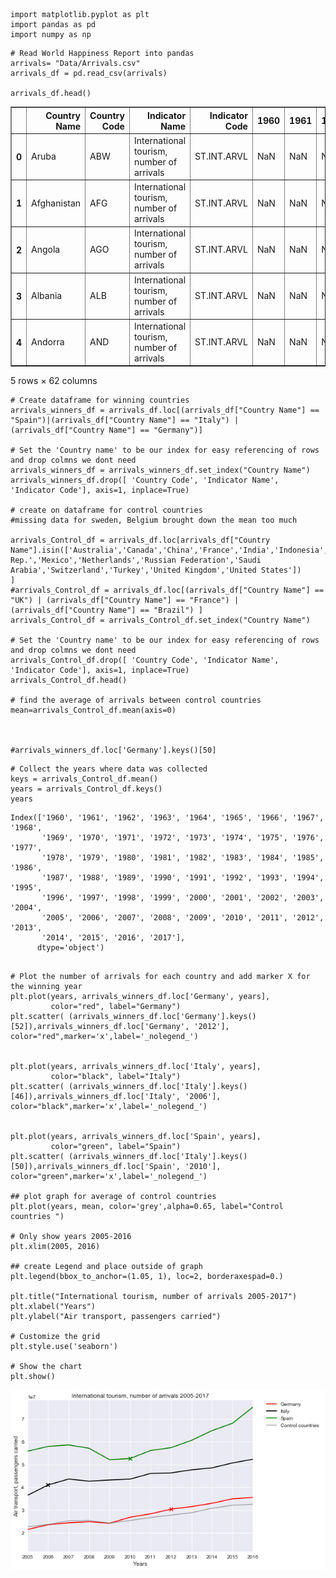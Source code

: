 

```
import matplotlib.pyplot as plt
import pandas as pd
import numpy as np
```


```
# Read World Happiness Report into pandas
arrivals= "Data/Arrivals.csv"
arrivals_df = pd.read_csv(arrivals)

arrivals_df.head()
```




<div>
<style scoped>
    .dataframe tbody tr th:only-of-type {
        vertical-align: middle;
    }

    .dataframe tbody tr th {
        vertical-align: top;
    }

    .dataframe thead th {
        text-align: right;
    }
</style>
<table border="1" class="dataframe">
  <thead>
    <tr style="text-align: right;">
      <th></th>
      <th>Country Name</th>
      <th>Country Code</th>
      <th>Indicator Name</th>
      <th>Indicator Code</th>
      <th>1960</th>
      <th>1961</th>
      <th>1962</th>
      <th>1963</th>
      <th>1964</th>
      <th>1965</th>
      <th>...</th>
      <th>2008</th>
      <th>2009</th>
      <th>2010</th>
      <th>2011</th>
      <th>2012</th>
      <th>2013</th>
      <th>2014</th>
      <th>2015</th>
      <th>2016</th>
      <th>2017</th>
    </tr>
  </thead>
  <tbody>
    <tr>
      <th>0</th>
      <td>Aruba</td>
      <td>ABW</td>
      <td>International tourism, number of arrivals</td>
      <td>ST.INT.ARVL</td>
      <td>NaN</td>
      <td>NaN</td>
      <td>NaN</td>
      <td>NaN</td>
      <td>NaN</td>
      <td>NaN</td>
      <td>...</td>
      <td>827000.0</td>
      <td>813000.0</td>
      <td>824000.0</td>
      <td>869000.0</td>
      <td>904000.0</td>
      <td>979000.0</td>
      <td>1072000.0</td>
      <td>1225000.0</td>
      <td>1102000.0</td>
      <td>NaN</td>
    </tr>
    <tr>
      <th>1</th>
      <td>Afghanistan</td>
      <td>AFG</td>
      <td>International tourism, number of arrivals</td>
      <td>ST.INT.ARVL</td>
      <td>NaN</td>
      <td>NaN</td>
      <td>NaN</td>
      <td>NaN</td>
      <td>NaN</td>
      <td>NaN</td>
      <td>...</td>
      <td>NaN</td>
      <td>NaN</td>
      <td>NaN</td>
      <td>NaN</td>
      <td>NaN</td>
      <td>NaN</td>
      <td>NaN</td>
      <td>NaN</td>
      <td>NaN</td>
      <td>NaN</td>
    </tr>
    <tr>
      <th>2</th>
      <td>Angola</td>
      <td>AGO</td>
      <td>International tourism, number of arrivals</td>
      <td>ST.INT.ARVL</td>
      <td>NaN</td>
      <td>NaN</td>
      <td>NaN</td>
      <td>NaN</td>
      <td>NaN</td>
      <td>NaN</td>
      <td>...</td>
      <td>294000.0</td>
      <td>366000.0</td>
      <td>425000.0</td>
      <td>481000.0</td>
      <td>528000.0</td>
      <td>650000.0</td>
      <td>595000.0</td>
      <td>592000.0</td>
      <td>397000.0</td>
      <td>NaN</td>
    </tr>
    <tr>
      <th>3</th>
      <td>Albania</td>
      <td>ALB</td>
      <td>International tourism, number of arrivals</td>
      <td>ST.INT.ARVL</td>
      <td>NaN</td>
      <td>NaN</td>
      <td>NaN</td>
      <td>NaN</td>
      <td>NaN</td>
      <td>NaN</td>
      <td>...</td>
      <td>1247000.0</td>
      <td>1711000.0</td>
      <td>2191000.0</td>
      <td>2469000.0</td>
      <td>3156000.0</td>
      <td>2857000.0</td>
      <td>3341000.0</td>
      <td>3784000.0</td>
      <td>4070000.0</td>
      <td>NaN</td>
    </tr>
    <tr>
      <th>4</th>
      <td>Andorra</td>
      <td>AND</td>
      <td>International tourism, number of arrivals</td>
      <td>ST.INT.ARVL</td>
      <td>NaN</td>
      <td>NaN</td>
      <td>NaN</td>
      <td>NaN</td>
      <td>NaN</td>
      <td>NaN</td>
      <td>...</td>
      <td>2059000.0</td>
      <td>1830000.0</td>
      <td>1808000.0</td>
      <td>2242000.0</td>
      <td>2238000.0</td>
      <td>2328000.0</td>
      <td>2363000.0</td>
      <td>2663000.0</td>
      <td>2831000.0</td>
      <td>NaN</td>
    </tr>
  </tbody>
</table>
<p>5 rows × 62 columns</p>
</div>




```
# Create dataframe for winning countries
arrivals_winners_df = arrivals_df.loc[(arrivals_df["Country Name"] == "Spain")|(arrivals_df["Country Name"] == "Italy") | (arrivals_df["Country Name"] == "Germany")]

# Set the 'Country name' to be our index for easy referencing of rows and drop colmns we dont need
arrivals_winners_df = arrivals_winners_df.set_index("Country Name")
arrivals_winners_df.drop([ 'Country Code', 'Indicator Name', 'Indicator Code'], axis=1, inplace=True)

# create on dataframe for control countries
#missing data for sweden, Belgium brought down the mean too much

arrivals_Control_df = arrivals_df.loc[arrivals_df["Country Name"].isin(['Australia','Canada','China','France','India','Indonesia','Japan','Korea, Rep.','Mexico','Netherlands','Russian Federation','Saudi Arabia','Switzerland','Turkey','United Kingdom','United States'])
]
#arrivals_Control_df = arrivals_df.loc[(arrivals_df["Country Name"] == "UK") | (arrivals_df["Country Name"] == "France") | (arrivals_df["Country Name"] == "Brazil") ]
arrivals_Control_df = arrivals_Control_df.set_index("Country Name")

# Set the 'Country name' to be our index for easy referencing of rows and drop colmns we dont need
arrivals_Control_df.drop([ 'Country Code', 'Indicator Name', 'Indicator Code'], axis=1, inplace=True)
arrivals_Control_df.head()

# find the average of arrivals between control countries
mean=arrivals_Control_df.mean(axis=0)



#arrivals_winners_df.loc['Germany'].keys()[50]

```


```
# Collect the years where data was collected
keys = arrivals_Control_df.mean()
years = arrivals_Control_df.keys()
years
```




    Index(['1960', '1961', '1962', '1963', '1964', '1965', '1966', '1967', '1968',
           '1969', '1970', '1971', '1972', '1973', '1974', '1975', '1976', '1977',
           '1978', '1979', '1980', '1981', '1982', '1983', '1984', '1985', '1986',
           '1987', '1988', '1989', '1990', '1991', '1992', '1993', '1994', '1995',
           '1996', '1997', '1998', '1999', '2000', '2001', '2002', '2003', '2004',
           '2005', '2006', '2007', '2008', '2009', '2010', '2011', '2012', '2013',
           '2014', '2015', '2016', '2017'],
          dtype='object')




```

# Plot the number of arrivals for each country and add marker X for the winning year
plt.plot(years, arrivals_winners_df.loc['Germany', years], 
         color="red", label="Germany")
plt.scatter( (arrivals_winners_df.loc['Germany'].keys()[52]),arrivals_winners_df.loc['Germany', '2012'],  color="red",marker='x',label='_nolegend_')


plt.plot(years, arrivals_winners_df.loc['Italy', years], 
         color="black", label="Italy")
plt.scatter( (arrivals_winners_df.loc['Italy'].keys()[46]),arrivals_winners_df.loc['Italy', '2006'],  color="black",marker='x',label='_nolegend_')


plt.plot(years, arrivals_winners_df.loc['Spain', years], 
         color="green", label="Spain")
plt.scatter( (arrivals_winners_df.loc['Italy'].keys()[50]),arrivals_winners_df.loc['Spain', '2010'],  color="green",marker='x',label='_nolegend_')

## plot graph for average of control countries
plt.plot(years, mean, color='grey',alpha=0.65, label="Control countries ")

# Only show years 2005-2016
plt.xlim(2005, 2016)

## create Legend and place outside of graph
plt.legend(bbox_to_anchor=(1.05, 1), loc=2, borderaxespad=0.)

plt.title("International tourism, number of arrivals 2005-2017")
plt.xlabel("Years")
plt.ylabel("Air transport, passengers carried")

# Customize the grid
plt.style.use('seaborn')

# Show the chart
plt.show()
```


![png](output_4_0.png)

